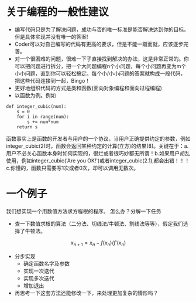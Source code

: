 # 关于编程的一般性建议
- 编写代码只是为了解决问题，成功与否的唯一标准是能否解决达到你的目标。但是具体实现并没有唯一的答案!
- Coder可以对自己编写的代码有更高的要求，但是不能一蹴而就，应该逐步完善。
- 对一个很困难的问题，很难一下子直接找到解决的办法，这是非常正常的。你可以把问题进行拆分，把一个大问题编程n个小问题，每个小问题再变为m个小小问题，直到你可以轻松搞定。每个小/小小问题的答案就构成一段代码，把这些代码连接到一起，Bingo！
- 更好地组织代码的方式是类和函数(面向对象编程和面向过程编程)
- 以函数为例。例如
```
def integer_cubic(num):
    s = 0
    for i in range(num):
        s += num*num
    return s
```
函数事实上是函数的开发者与用户的一个协议，当用户正确提供约定的参数，例如integer_cubic(2)时，函数会返回某种约定的计算(立方)的结果(8)。关键在于：a.用户不必关心函数本身时如何实现的，很烂或者很巧妙都无所谓！b.如果用户胡乱使用，例如integer_cubic('Are you OK!')或者integer_cubic(2.1),都会出错！！！c.你懂的，函数只需要写1次或者0次，却可以调用无数次。

# 一个例子
我们想实现一个用数值方法求方程根的程序。
怎么办？分解一下任务
- 查一下数值求根的算法（二分法、切线法/牛顿法、割线法等等），假定我们选择了牛顿法。

$$ x_{n+1} = x_n - f(x_n)/f'(x_n) $$

- 分步实现
  - 确定函数名字及参数
  - 实现一次迭代
  - 实现多次迭代
  - 增加退出
- 再思考一下这套方法还能修改一下，来处理更加复杂的情形吗？

